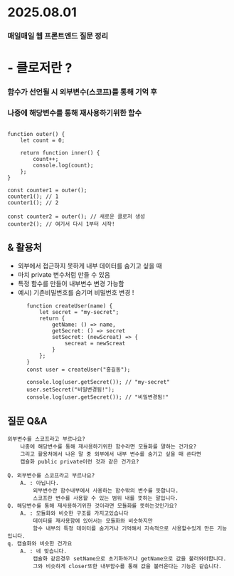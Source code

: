 # 2025.08.01
### 매일매일 웹 프론트엔드 질문 정리

# - 클로저란 ?
### 함수가 선언될 시 외부변수(스코프)를 통해 기억 후
### 나중에 해당변수를 통해 재사용하기위한 함수
## 
 
    
    function outer() {
        let count = 0;
        
        return function inner() {
            count++;
            console.log(count);
        };
    }

    const counter1 = outer();
    counter1(); // 1
    counter1(); // 2

    const counter2 = outer(); // 새로운 클로저 생성
    counter2(); // 여기서 다시 1부터 시작!


 ## & 활용처
  - 외부에서 접근하지 못하게 내부 데이터를 숨기고 싶을 때
  - 마치 private 변수처럼 만들 수 있음 
  - 특정 함수를 만들어 내부변수 변경 가능함
  - 예시) 기존비밀번호를 숨기며 비밀번호 변경 !
  ```
        function createUser(name) {
            let secret = "my-secret";
            return {
                getName: () => name,
                getSecret: () => secret
                setSecret: (newScreat) => {
                    secreat = newScreat
                }
            };
        }
        const user = createUser("홍길동");

        console.log(user.getSecret()); // "my-secret"
        user.setSecret("비밀변경됨!");
        console.log(user.getSecret()); // "비밀변경됨!"
```      
## 질문 Q&A

    외부변수를 스코프라고 부르나요?
        나중에 해당변수를 통해 재사용하기위한 함수라면 모듈화를 말하는 건가요?
        그리고 활용처에서 나온 말 중 외부에서 내부 변수를 숨기고 싶을 때 쓴다면
        캡슐화 public private이런 것과 같은 건가요?

    Q. 외부변수를 스코프라고 부르나요?
        A. : 아닙니다.
            외부변수란 함수내부에서 사용하는 함수밖의 변수를 뜻합니다.
            스코프란 변수를 사용할 수 있는 범위 내를 뜻하는 말입니다.
    Q. 해당변수를 통해 재사용하기위한 것이라면 모듈화를 뜻하는것인가요?
        A. : 모듈화와 비슷한 구조를 가지고있습니다
            데이터를 재사용함에 있어서는 모듈화와 비슷하지만
            함수 내부의 특정 데이터를 숨기거나 기억해서 지속적으로 사용할수있게 만든 기능입니다.
    q. 캡슐화와 비슷한 건가요
        A. : 네 맞습니다.
            캡슐화 같은경우 setName으로 초기화하거나 getName으로 값을 불러와야합니다.
            그와 비슷하게 closer또한 내부함수를 통해 값을 불러온다는 기능은 같습니다.  
